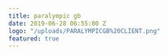 ```yaml
---
title: paralympic gb
date: 2019-06-28 06:55:00 Z
logo: "/uploads/PARALYMPICGB%20CLIENT.png"
featured: true
---
```


